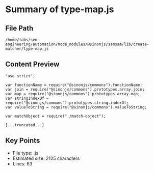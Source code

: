 # Summary of type-map.js
  
## File Path
`/home/tabs/seo-engineering/automation/node_modules/@sinonjs/samsam/lib/create-matcher/type-map.js`

## Content Preview
```
"use strict";

var functionName = require("@sinonjs/commons").functionName;
var join = require("@sinonjs/commons").prototypes.array.join;
var map = require("@sinonjs/commons").prototypes.array.map;
var stringIndexOf = require("@sinonjs/commons").prototypes.string.indexOf;
var valueToString = require("@sinonjs/commons").valueToString;

var matchObject = require("./match-object");

[...truncated...]
```

## Key Points
- File type: .js
- Estimated size: 2125 characters
- Lines: 63
